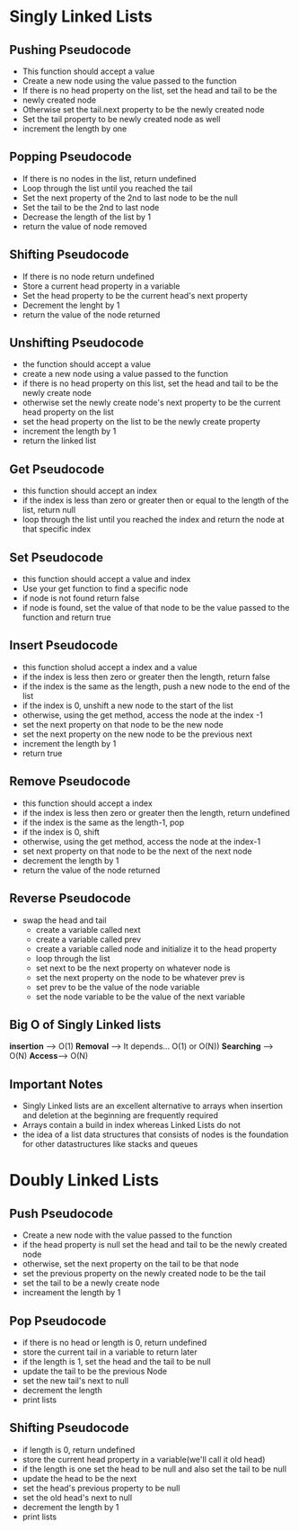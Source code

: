 # Singly Linked Lists
## Pushing Pseudocode
  * This function should accept a value
  * Create  a new node using the value passed to the function 
  * If there is no head property on the list, set the head and tail to be the
  * newly created node
  * Otherwise set the tail.next property to be the newly created node
  * Set the tail property to be newly created node as well
  * increment the length by one

## Popping Pseudocode
  * If there is no nodes in the list, return undefined
  * Loop through the list until you reached the tail 
  * Set the next property of the 2nd to last node to be the null 
  * Set the tail to be the 2nd to last node 
  * Decrease the length of the list by 1
  * return the value of node removed

## Shifting Pseudocode
  * If there is no node return undefined
  * Store a current head property in a variable
  * Set the head property to be the current head's next property
  * Decrement the lenght by 1
  * return the value of the node returned
 
## Unshifting Pseudocode
* the function should accept a value
* create a new node using a value passed to the function 
* if there is no head property on this list, set the head and tail to be the
  newly create node
* otherwise set the newly create node's next property to  be the current head
  property on the list
* set the head property on the list to  be the newly create property
* increment the length by 1
* return the linked list  
  
## Get Pseudocode
* this function should accept an index
* if the index is less than zero or greater then or equal to the length of the
  list, return null 
* loop through the list until you reached the index and return the node at that
  specific index
  
## Set Pseudocode
* this function should accept a value and index
* Use your get function to find a specific node
* if node is not found return false
* if node is found, set the value of that node to be the value passed to the
  function and return true
 
 ## Insert Pseudocode
* this function sholud accept a index and a value
* if the index is less then zero or greater then the length, return false
* if the index is the same as the length, push a new node to the end of the
  list
* if the index is 0, unshift a new node to the start of the list
* otherwise, using the get method, access the node at the index -1
* set the next property on that node to be the new node
* set the next property on the new node to be the previous next
* increment the length by 1
* return true

## Remove Pseudocode
  * this function should accept a index
  * if the index is less then zero or greater then the length, return undefined
  * if the index is the same as the length-1, pop 
  * if the index is 0, shift
  * otherwise, using the get method, access the node at the index-1
  * set next property on that node to be the next of the next node
  * decrement the length by 1
  * return the value of the node returned

## Reverse Pseudocode
* swap the head and tail 
  * create a variable called next
  * create a variable called prev
  * create a variable called node and initialize it to the head property
  * loop through the list
  * set next to be the next property on whatever node is 
  * set the next property on the node to be whatever prev is
  * set prev to be the value of the node variable
  * set the node variable to be the value of the next variable 

## Big O of Singly Linked lists
  **insertion** --> O(1)
  **Removal** --> It depends... O(1) or O(N))
  **Searching** -->   O(N)
  **Access**--> O(N)

## Important Notes
  * Singly Linked lists are an excellent alternative to arrays when insertion and
    deletion at the beginning are frequently required
  * Arrays contain a build in index whereas Linked Lists do not
  * the idea of a list data structures that consists of nodes is the foundation
    for other datastructures like stacks and queues
    
# Doubly Linked Lists
## Push Pseudocode
  * Create a new node with the value passed to the function 
  *   if the head property is null set the head and tail to be the newly created
      node
  * otherwise, set the next property on the tail to be that node
  * set the previous property on the newly created node to be  the tail
  * set the tail to be a  newly create node
  * increament the length by 1

## Pop Pseudocode
  * if there is no head or length is 0, return undefined
  * store the current tail in a variable to return later
  * if the length is 1, set the head and the tail to be null
  * update the tail to be the previous Node
  * set the new tail's next to null
  * decrement the length
  * print lists

## Shifting Pseudocode
  * if length is 0, return undefined
  * store the current head property in a variable(we'll call it old head)
  * if the length is one set the head to be null and also set the tail to be
    null
  * update the head to be the next 
  * set the head's previous property to be null
  * set the old head's next to null
  * decrement the length by 1
  * print lists
